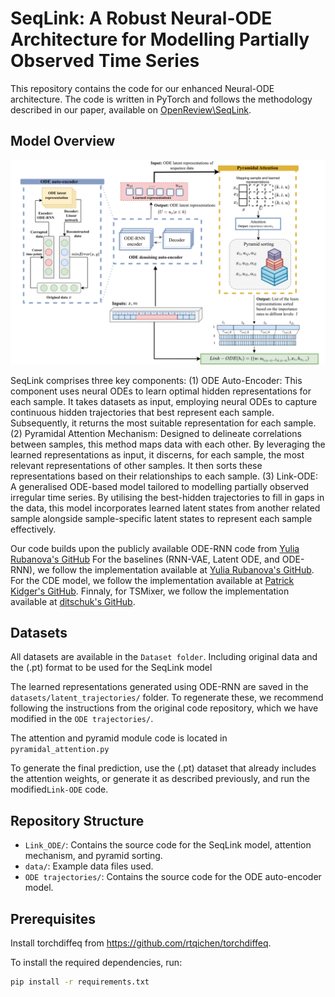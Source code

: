 # SeqLink: A Robust Neural-ODE Architecture for Modelling Partially Observed Time Series



This repository contains the code for our enhanced Neural-ODE architecture. The code is written in PyTorch and follows the methodology described in our paper, available on [OpenReview\SeqLink](https://openreview.net/forum?id=WCUT6leXKf).


## Model Overview

![Model Architecture](Framework.png)

SeqLink comprises three key components: (1) ODE Auto-Encoder: This component uses neural ODEs to learn optimal hidden representations for each sample. It takes datasets as input, employing neural ODEs to capture continuous hidden trajectories that best represent each sample. Subsequently, it returns the most suitable representation for each sample. (2) Pyramidal Attention Mechanism: Designed to delineate correlations between samples, this method maps data with each other. By leveraging the learned representations as input, it discerns, for each sample, the most relevant representations of other samples. It then sorts these representations based on their relationships to each sample. (3) Link-ODE: A generalised ODE-based model tailored to modelling partially observed irregular time series. By utilising the best-hidden trajectories to fill in gaps in the data, this model incorporates learned latent states from another related sample alongside sample-specific latent states to represent each sample effectively.


Our code builds upon the publicly available ODE-RNN code from [Yulia Rubanova's GitHub](https://github.com/YuliaRubanova/latent_ode) For the baselines (RNN-VAE, Latent ODE, and ODE-RNN), we follow the implementation available at [Yulia Rubanova's GitHub](https://github.com/YuliaRubanova/latent_ode). For the CDE model, we follow the implementation available at [Patrick Kidger's GitHub](https://github.com/patrick-kidger/NeuralCDE). Finnaly, for TSMixer, we follow the implementation available at [ditschuk's GitHub](https://github.com/ditschuk/pytorch-tsmixer).

## Datasets
All datasets are available in the `Dataset folder`. Including original data and the (.pt) format to be used for the SeqLink  model

The learned representations generated using ODE-RNN are saved in the `datasets/latent_trajectories/` folder. To regenerate these, we recommend following the instructions from the original code repository, which we have modified in the `ODE trajectories/`.


The attention and pyramid module code is located in `pyramidal_attention.py`


To generate the final prediction, use the (.pt) dataset that already includes the attention weights, or generate it as described previously, and run the modified`Link-ODE` code.



## Repository Structure

- `Link_ODE/`:  Contains the source code for the SeqLink model, attention mechanism, and pyramid sorting.
- `data/`: Example data files used.
- `ODE trajectories/`: Contains the source code for the ODE auto-encoder model.


## Prerequisites
Install torchdiffeq from https://github.com/rtqichen/torchdiffeq.

To install the required dependencies, run:

```bash
pip install -r requirements.txt


